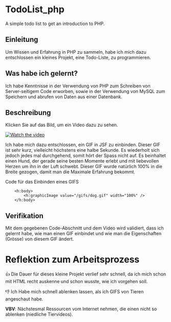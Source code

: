# TodoList_php
A simple todo list to get an introduction to PHP.
## Einleitung

Um Wissen und Erfahrung in PHP zu sammeln, habe ich mich dazu entschlossen ein kleines Projekt, eine Todo-Liste, zu programmieren.

## Was habe ich gelernt?

Ich habe Kenntnisse in der Verwendung von PHP zum Schreiben von Server-seitigem Code erworben, sowie in der Verwendung von MySQL zum Speichern und abrufen von Daten aus einer Datenbank.

## Beschreibung

Klicken Sie auf das Bild, um ein Video dazu zu sehen.

[![Watch the video](https://img.youtube.com/vi/RsRw8DSy8h8/sddefault.jpg)](https://www.youtube.com/watch?v=RsRw8DSy8h8)

Ich habe mich dazu entschlossen, ein GIF in JSF zu einbinden. Dieser GIF ist sehr kurz, vielleicht höchstens eine halbe Sekunde. Es wiederholt sich jedoch jedes mal durchgehend, somit hört der Spass nicht auf. Es beinhaltet einen Hund, der gerade seine besten Momente erlebt und mit liebevollen Herzen um ihn in der Luft schwebt. Dieser GIF wurde natürlich 100% in die Breite gezogen, damit man die Maximale Erfahrung bekommt.

Code für das Einbinden eines GIFS
```
    <h:body>
        <h:graphicImage value="/gifs/dog.gif" width="100%" />
    </h:body>
```

## Verifikation

Mit dem gegebenen Code-Abschnitt und dem Video wird validiert, dass ich gelernt habe, wie man einen GIF einbindet und wie man die Eigenschaften (Grösse) von diesem GIF ändert.

# Reflektion zum Arbeitsprozess

👍 Die Dauer für dieses kleine Projekt verlief sehr schnell, da ich mich schon mit HTML recht auskenne und schon wusste, wie ich vorgehen soll.

👎 Ich Habe mich schnell ablenken lassen, als ich GIFS von Tieren angeschaut habe.

**VBV**: Nächstesmal Ressourcen vom Internet nehmen, die einen nicht so ablenken (niedliche Tiervideos).
